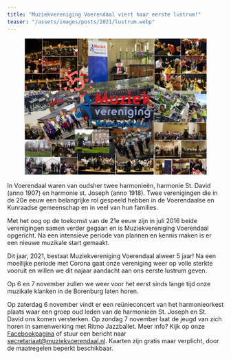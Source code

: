 ```yaml
---
title: "Muziekvereniging Voerendaal viert haar eerste lustrum!"
teaser: "/assets/images/posts/2021/lustrum.webp"
---
```


<figure>
	<a href="/assets/images/posts/2021/lustrum.webp"><img src="/assets/images/posts/2021/lustrum.webp"></a>
</figure>


In Voerendaal waren van oudsher twee harmonieën, harmonie St. David (anno 1907) en harmonie st. Joseph (anno 1918). Twee verenigingen die in de 20e eeuw een belangrijke rol gespeeld hebben in de Voerendaalse en Kunraadse gemeenschap en in veel van hun families.

Met het oog op de toekomst van de 21e eeuw zijn in juli 2016 beide verenigingen samen verder gegaan en is Muziekvereniging Voerendaal opgericht. Na een intensieve periode van plannen en kennis maken is er een nieuwe muzikale start gemaakt.

Dit jaar, 2021, bestaat Muziekvereniging Voerendaal alweer 5 jaar! Na een moeilijke periode met Corona gaat onze vereniging weer op volle sterkte vooruit en willen we dit najaar aandacht aan ons eerste lustrum geven.

Op 6 en 7 november zullen we weer voor het eerst sinds lange tijd onze muzikale klanken in de Borenburg laten horen.

Op zaterdag 6 november vindt er een reünieconcert van het harmonieorkest plaats waar een groep oud leden van de harmonieën St. Joseph en St. David ons komen versterken. Op zondag 7 november laat de jeugd van zich horen in samenwerking met Ritmo Jazzballet. Meer info? Kijk op onze [Facebookpagina](https://nl-nl.facebook.com/muziekverenigingvoerendaal/) of stuur een bericht naar [secretariaat@muziekvoerendaal.nl](mailto:secretariaat@muziekvoerendaal.nl). Kaarten zijn gratis maar verplicht, door de maatregelen beperkt beschikbaar.